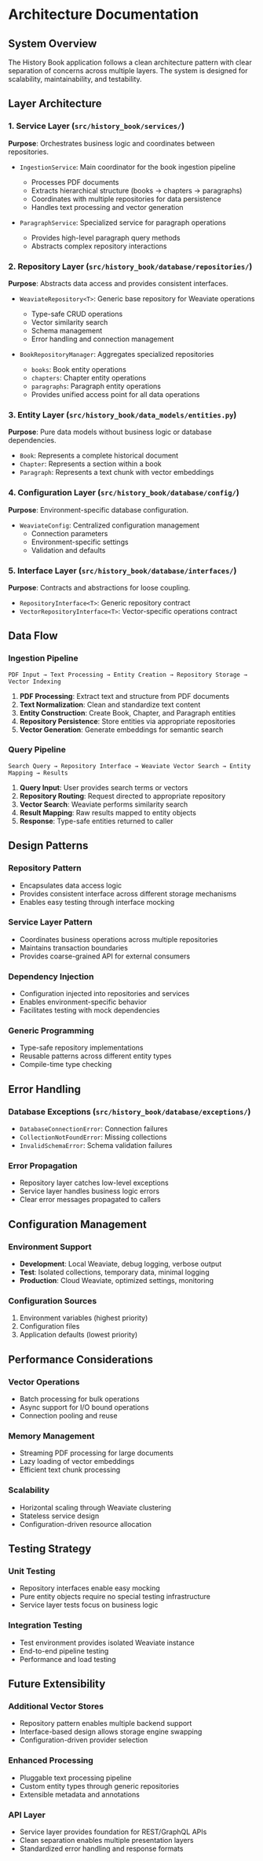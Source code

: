 # Architecture Documentation

## System Overview

The History Book application follows a clean architecture pattern with clear separation of concerns across multiple layers. The system is designed for scalability, maintainability, and testability.

## Layer Architecture

### 1. Service Layer (`src/history_book/services/`)

**Purpose**: Orchestrates business logic and coordinates between repositories.

- `IngestionService`: Main coordinator for the book ingestion pipeline
  - Processes PDF documents
  - Extracts hierarchical structure (books → chapters → paragraphs)  
  - Coordinates with multiple repositories for data persistence
  - Handles text processing and vector generation

- `ParagraphService`: Specialized service for paragraph operations
  - Provides high-level paragraph query methods
  - Abstracts complex repository interactions

### 2. Repository Layer (`src/history_book/database/repositories/`)

**Purpose**: Abstracts data access and provides consistent interfaces.

- `WeaviateRepository<T>`: Generic base repository for Weaviate operations
  - Type-safe CRUD operations
  - Vector similarity search
  - Schema management
  - Error handling and connection management

- `BookRepositoryManager`: Aggregates specialized repositories
  - `books`: Book entity operations
  - `chapters`: Chapter entity operations  
  - `paragraphs`: Paragraph entity operations
  - Provides unified access point for all data operations

### 3. Entity Layer (`src/history_book/data_models/entities.py`)

**Purpose**: Pure data models without business logic or database dependencies.

- `Book`: Represents a complete historical document
- `Chapter`: Represents a section within a book
- `Paragraph`: Represents a text chunk with vector embeddings

### 4. Configuration Layer (`src/history_book/database/config/`)

**Purpose**: Environment-specific database configuration.

- `WeaviateConfig`: Centralized configuration management
  - Connection parameters
  - Environment-specific settings
  - Validation and defaults

### 5. Interface Layer (`src/history_book/database/interfaces/`)

**Purpose**: Contracts and abstractions for loose coupling.

- `RepositoryInterface<T>`: Generic repository contract
- `VectorRepositoryInterface<T>`: Vector-specific operations contract

## Data Flow

### Ingestion Pipeline

```
PDF Input → Text Processing → Entity Creation → Repository Storage → Vector Indexing
```

1. **PDF Processing**: Extract text and structure from PDF documents
2. **Text Normalization**: Clean and standardize text content
3. **Entity Construction**: Create Book, Chapter, and Paragraph entities
4. **Repository Persistence**: Store entities via appropriate repositories
5. **Vector Generation**: Generate embeddings for semantic search

### Query Pipeline

```
Search Query → Repository Interface → Weaviate Vector Search → Entity Mapping → Results
```

1. **Query Input**: User provides search terms or vectors
2. **Repository Routing**: Request directed to appropriate repository
3. **Vector Search**: Weaviate performs similarity search
4. **Result Mapping**: Raw results mapped to entity objects
5. **Response**: Type-safe entities returned to caller

## Design Patterns

### Repository Pattern
- Encapsulates data access logic
- Provides consistent interface across different storage mechanisms
- Enables easy testing through interface mocking

### Service Layer Pattern
- Coordinates business operations across multiple repositories
- Maintains transaction boundaries
- Provides coarse-grained API for external consumers

### Dependency Injection
- Configuration injected into repositories and services
- Enables environment-specific behavior
- Facilitates testing with mock dependencies

### Generic Programming
- Type-safe repository implementations
- Reusable patterns across different entity types
- Compile-time type checking

## Error Handling

### Database Exceptions (`src/history_book/database/exceptions/`)
- `DatabaseConnectionError`: Connection failures
- `CollectionNotFoundError`: Missing collections
- `InvalidSchemaError`: Schema validation failures

### Error Propagation
- Repository layer catches low-level exceptions
- Service layer handles business logic errors
- Clear error messages propagated to callers

## Configuration Management

### Environment Support
- **Development**: Local Weaviate, debug logging, verbose output
- **Test**: Isolated collections, temporary data, minimal logging  
- **Production**: Cloud Weaviate, optimized settings, monitoring

### Configuration Sources
1. Environment variables (highest priority)
2. Configuration files
3. Application defaults (lowest priority)

## Performance Considerations

### Vector Operations
- Batch processing for bulk operations
- Async support for I/O bound operations
- Connection pooling and reuse

### Memory Management
- Streaming PDF processing for large documents
- Lazy loading of vector embeddings
- Efficient text chunk processing

### Scalability
- Horizontal scaling through Weaviate clustering
- Stateless service design
- Configuration-driven resource allocation

## Testing Strategy

### Unit Testing
- Repository interfaces enable easy mocking
- Pure entity objects require no special testing infrastructure
- Service layer tests focus on business logic

### Integration Testing
- Test environment provides isolated Weaviate instance
- End-to-end pipeline testing
- Performance and load testing

## Future Extensibility

### Additional Vector Stores
- Repository pattern enables multiple backend support
- Interface-based design allows storage engine swapping
- Configuration-driven provider selection

### Enhanced Processing
- Pluggable text processing pipeline
- Custom entity types through generic repositories
- Extensible metadata and annotations

### API Layer
- Service layer provides foundation for REST/GraphQL APIs
- Clean separation enables multiple presentation layers
- Standardized error handling and response formats

